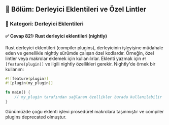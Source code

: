 ## 📘 Bölüm: Derleyici Eklentileri ve Özel Lintler  
### 🔹 Kategori: Derleyici Eklentileri  
#### ✅ Cevap 821: Rust derleyici eklentileri (nightly)

Rust derleyici eklentileri (compiler plugins), derleyicinin işleyişine müdahale eden ve genellikle nightly sürümde çalışan özel kodlardır. Örneğin, özel lintler veya makrolar eklemek için kullanılırlar. Eklenti yazmak için `#![feature(plugin)]` ve ilgili nightly özellikleri gerekir. Nightly'de örnek bir kullanım:

```rust
#![feature(plugin)]
#![plugin(my_plugin)]

fn main() {
    // my_plugin tarafından sağlanan özellikler burada kullanılabilir
}
```

Günümüzde çoğu eklenti işlevi prosedürel makrolara taşınmıştır ve compiler plugins deprecated olmuştur.
